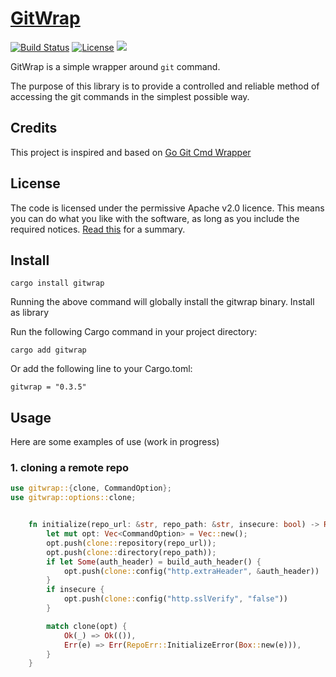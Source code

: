 
# [GitWrap](https://crates.io/crates/gitwrap)

[![Build Status](https://github.com/japiber/gitwrap/actions/workflows/rust.yml/badge.svg)](https://github.com/japiber/gitwrap/actions/workflows/rust.yml) [![License](https://img.shields.io/badge/License-Apache%202.0-blue.svg)](https://github.com/xuri/rust-reportcard/blob/master/LICENSE)
[![](https://img.shields.io/crates/v/gitwrap.svg)](https://crates.io/crates/gitwrap)  

GitWrap is a simple wrapper around `git` command.

The purpose of this library is to provide a controlled and reliable method of accessing the git commands in the simplest possible way.

## Credits

This project is inspired and based on [Go Git Cmd Wrapper](https://github.com/ldez/go-git-cmd-wrapper)

## License

The code is licensed under the permissive Apache v2.0 licence. This means you can do what you like with the software, as long as you include the required notices. [Read this](https://tldrlegal.com/license/apache-license-2.0-(apache-2.0)) for a summary.

## Install

```
cargo install gitwrap
```

Running the above command will globally install the gitwrap binary.
Install as library

Run the following Cargo command in your project directory:
```
cargo add gitwrap
```

Or add the following line to your Cargo.toml:
```
gitwrap = "0.3.5"
```

## Usage

Here are some examples of use (work in progress)

### 1. cloning a remote repo

```rust
use gitwrap::{clone, CommandOption};
use gitwrap::options::clone;


    fn initialize(repo_url: &str, repo_path: &str, insecure: bool) -> Result<(), RepoErr> {
        let mut opt: Vec<CommandOption> = Vec::new();
        opt.push(clone::repository(repo_url));
        opt.push(clone::directory(repo_path));
        if let Some(auth_header) = build_auth_header() {
            opt.push(clone::config("http.extraHeader", &auth_header))
        }
        if insecure {
            opt.push(clone::config("http.sslVerify", "false"))
        }

        match clone(opt) {
            Ok(_) => Ok(()),
            Err(e) => Err(RepoErr::InitializeError(Box::new(e))),
        }
    }

```
